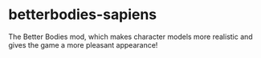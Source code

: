# betterbodies-sapiens
 The Better Bodies mod, which makes character models more realistic and gives the game a more pleasant appearance!
